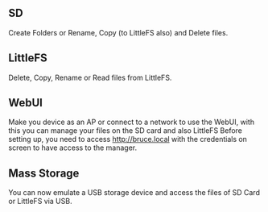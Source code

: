 ## SD
Create Folders or Rename, Copy (to LittleFS also) and Delete files.

## LittleFS
Delete, Copy, Rename or Read files from LittleFS.

## WebUI
Make you device as an AP or connect to a network to use the WebUI, with this you can manage your files on the SD card and also LittleFS
Before setting up, you need to access http://bruce.local with the credentials on screen to have access to the manager.

## Mass Storage
You can now emulate a USB storage device and access the files of SD Card or LittleFS via USB.
